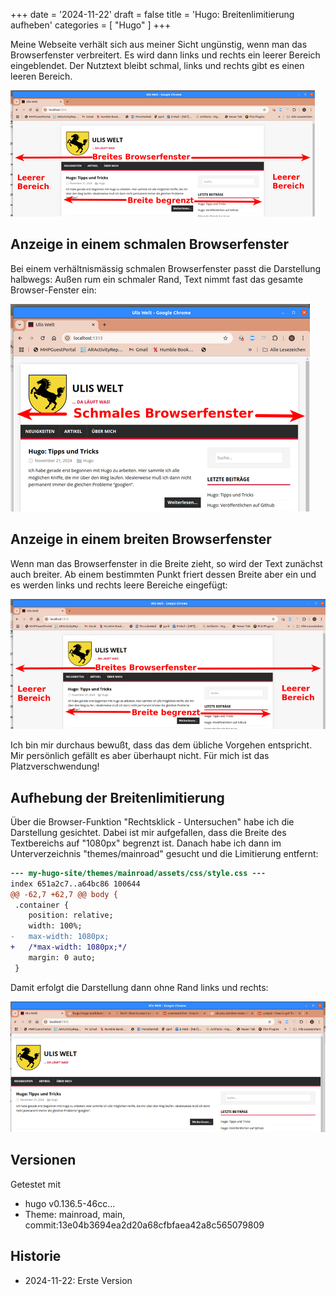 +++
date = '2024-11-22'
draft = false
title = 'Hugo: Breitenlimitierung aufheben'
categories = [ "Hugo" ]
+++

<!--
Hugo: Breitenlimitierung aufheben
=================================
-->

Meine Webseite verhält sich aus meiner Sicht ungünstig,
wenn man das Browserfenster verbreitert. Es wird dann links
und rechts ein leerer Bereich eingeblendet. Der Nutztext
bleibt schmal, links und rechts gibt es einen leeren Bereich.

![breit](breit-mit-rand-schrift-30.png)

<!--more-->

Anzeige in einem schmalen Browserfenster
----------------------------------------

Bei einem verhältnismässig schmalen Browserfenster passt
die Darstellung halbwegs: Außen rum ein schmaler Rand, Text
nimmt fast das gesamte Browser-Fenster ein:

![schmal](schmal-ohne-rand-schrift.png)

Anzeige in einem breiten Browserfenster
---------------------------------------

Wenn man das Browserfenster in die Breite zieht, so wird
der Text zunächst auch breiter. Ab einem bestimmten Punkt
friert dessen Breite aber ein und es werden links und
rechts leere Bereiche eingefügt:

![breit-mit-rand](breit-mit-rand-schrift.png)

Ich bin mir durchaus bewußt, dass das dem übliche Vorgehen
entspricht. Mir persönlich gefällt es aber überhaupt nicht.
Für mich ist das Platzverschwendung!

Aufhebung der Breitenlimitierung
--------------------------------

Über die Browser-Funktion "Rechtsklick - Untersuchen" habe
ich die Darstellung gesichtet. Dabei ist mir aufgefallen,
dass die Breite des Textbereichs auf "1080px" begrenzt ist.
Danach habe ich dann im Unterverzeichnis "themes/mainroad"
gesucht und die Limitierung entfernt:

```diff
--- my-hugo-site/themes/mainroad/assets/css/style.css ---
index 651a2c7..a64bc86 100644
@@ -62,7 +62,7 @@ body {
 .container {
 	position: relative;
 	width: 100%;
-	max-width: 1080px;
+	/*max-width: 1080px;*/
 	margin: 0 auto;
 }
```

Damit erfolgt die Darstellung dann ohne Rand links und rechts:

![breit-ohne-rand](breit-ohne-rand.png)

Versionen
---------

Getestet mit

- hugo v0.136.5-46cc...
- Theme: mainroad, main, commit:13e04b3694ea2d20a68cfbfaea42a8c565079809

Historie
--------

- 2024-11-22: Erste Version
